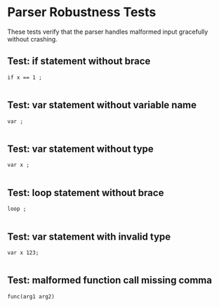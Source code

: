 # Parser Robustness Tests

These tests verify that the parser handles malformed input gracefully without crashing.

## Test: if statement without brace
```zong-expr
if x == 1 ;
```
```compile-error

```

## Test: var statement without variable name
```zong-expr
var ;
```
```compile-error

```

## Test: var statement without type
```zong-expr
var x ;
```
```compile-error

```

## Test: loop statement without brace
```zong-expr
loop ;
```
```compile-error

```

## Test: var statement with invalid type
```zong-expr
var x 123;
```
```compile-error

```

## Test: malformed function call missing comma
```zong-expr
func(arg1 arg2)
```
```compile-error

```